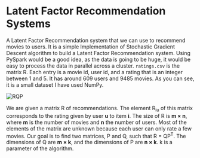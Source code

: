 # Latent Factor Recommendation Systems
A Latent Factor Recommendation system that we can use to recommend movies to users.
It is a simple Implementation of Stochastic Gradient Descent algorithm to build a Latent Factor Recommendation system. Using PySpark would be a good idea, as the data is going to be huge, it would be easy to process the data in parallel across a cluster.
```ratings.csv``` is the matrix R. Each entry is a movie id, user id, and a rating that is an integer between 1 and 5. It has around 609 users and 9485 movies. As you can see, it is a small dataset I have used NumPy.

![RQP](https://github.com/DVD-99/Latent_Factor_Recommendation_System/blob/master/model.png)

We are given a matrix R of recommendations. The element R<sub>iu</sub> of this matrix corresponds to the rating given by user **u** to item **i**. The size of R is **m × n**, where **m** is the number of movies and **n** the number of users. Most of the elements of the matrix are unknown because each user can only rate a few movies. Our goal is to find two matrices, P and Q, such that R = QP<sup>T</sup>. The dimensions of Q are **m × k**, and the dimensions of P are **n × k**. k is a parameter of the algorithm.
